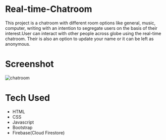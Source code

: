 # Real-time-Chatroom
This project is a chatroom with different room options like general, music, computer, writing with an intention to segregate users on the basis of their interest.User can interact with other people across globe using the real-time chatroom. Their is also an option to update your name or it can be left as anonymous.
# Screenshot
![chatroom](https://user-images.githubusercontent.com/55349865/88458998-87bb0200-ceaf-11ea-911b-899d873e662d.png)
# Tech Used
* HTML
* CSS
* Javascript
* Bootstrap
* Firebase(Cloud Firestore)
